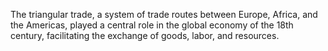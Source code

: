 The triangular trade, a system of trade routes between Europe, Africa, and the Americas, played a central role in the global economy of the 18th century, facilitating the exchange of goods, labor, and resources.
